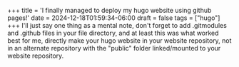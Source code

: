 +++
title = 'I finally managed to deploy my hugo website using github pages!'
date = 2024-12-18T01:59:34-06:00
draft = false
tags = ["hugo"]
+++
I'll just say one thing as a mental note, don't forget to add .gitmodules and .github files in your file directory, and at least this was what worked best for me, directly make your hugo website in your website repository, not in an alternate repository with the "public" folder linked/mounted to your website repository.
